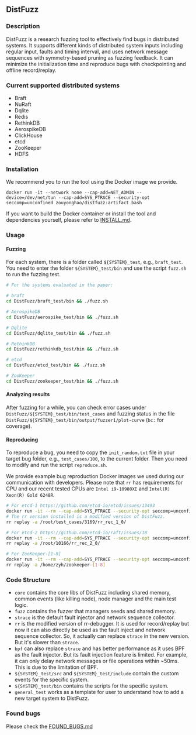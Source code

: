 ## DistFuzz

### Description

DistFuzz is a research fuzzing tool to effectively find bugs in distributed systems. It supports different kinds of distributed system inputs including regular input, faults and timing interval, and uses network message sequences with symmetry-based pruning as fuzzing feedback. It can minimize the initialization time and reproduce bugs with checkpointing and offline record/replay.

### Current supported distributed systems

* Braft
* NuRaft
* Dqlite
* Redis
* RethinkDB
* AerospikeDB
* ClickHouse
* etcd
* ZooKeeper
* HDFS

### Installation

We recommend you to run the tool using the Docker image we provide.

```
docker run -it --network none --cap-add=NET_ADMIN --device=/dev/net/tun --cap-add=SYS_PTRACE --security-opt seccomp=unconfined zouyonghao/distfuzz:artifact bash
```

If you want to build the Docker container or install the tool and dependencies yourself, please refer to [INSTALL.md](INSTALL.md).

### Usage

#### Fuzzing
For each system, there is a folder called `${SYSTEM}_test`, e.g., `braft_test`. You need to enter the folder `${SYSTEM}_test/bin` and use the script `fuzz.sh` to run the fuzzing test.

```bash
# For the systems evaluated in the paper:

# braft
cd DistFuzz/braft_test/bin && ./fuzz.sh

# AerospikeDB
cd DistFuzz/aerospike_test/bin && ./fuzz.sh

# Dqlite
cd DistFuzz/dqlite_test/bin && ./fuzz.sh

# RethinkDB
cd DistFuzz/rethinkdb_test/bin && ./fuzz.sh

# etcd
cd DistFuzz/etcd_test/bin && ./fuzz.sh

# ZooKeeper
cd DistFuzz/zookeeper_test/bin && ./fuzz.sh
```

#### Analyzing results

After fuzzing for a while, you can check error cases under `DistFuzz/${SYSTEM}_test/bin/test_cases` and fuzzing status in the file `DistFuzz/${SYSTEM}_test/bin/output/fuzzer1/plot-curve` (`bc:` for coverage).

#### Reproducing

To reproduce a bug, you need to copy the `init_random.txt` file in your target bug folder, e.g., `test_cases/100`, to the current folder. Then you need to modify and run the script `reproduce.sh`.

We provide example bug reproduction Docker images we used during our communication with developers. Please note that `rr` has requirements for CPU and our recent tested CPUs are `Intel i9-10980XE` and `Intel(R) Xeon(R) Gold 6248R`.

```bash
# For etcd-1 https://github.com/etcd-io/etcd/issues/13493
docker run -it --rm --cap-add=SYS_PTRACE --security-opt seccomp=unconfined zouyonghao/etcd-13493 bash
# The rr version installed is a modified version of DistFuzz.
rr replay -a /root/test_cases/3169/rr_rec_1_0/

# For etcd-2 https://github.com/etcd-io/raft/issues/18
docker run -it --rm --cap-add=SYS_PTRACE --security-opt seccomp=unconfined zouyonghao/etcd-10166 bash
rr replay -a /root/10166/rr_rec_2_0/

# For ZooKeeper-[1-8]
docker run -it --rm --cap-add=SYS_PTRACE --security-opt seccomp=unconfined zouyonghao/distfuzz:zookeeper-rr bash
rr replay -a /home/zyh/zookeeper-[1-8]
```

### Code Structure

* `core` contains the core libs of DistFuzz including shared memory, common events (like killing node), node manager and the main test logic.
* `fuzz` contains the fuzzer that managers seeds and shared memory.
* `strace` is the default fault injector and network sequence collector.
* `rr` is the modified version of rr-debugger. It is used for record/replay but now it can also directly be used as the fault inject and network sequence collector. So, it actually can replace `strace` in the new version. But it's slower than `strace`.
* `bpf` can also replace `strace` and has better performance as it uses BPF as the fault injector. But its fault injection feature is limited. For example, it can only delay network messages or file operations within ~50ms. This is due to the limitation of BPF.
* `${SYSTEM}_test/src` and `${SYSTEM}_test/include` contain the custom events for the specific system.
* `${SYSTEM}_test/bin` contains the scripts for the specific system.
* `general_test` works as a template for user to understand how to add a new target system to DistFuzz.

### Found bugs

Please check the [FOUND_BUGS.md](FOUND_BUGS.md)